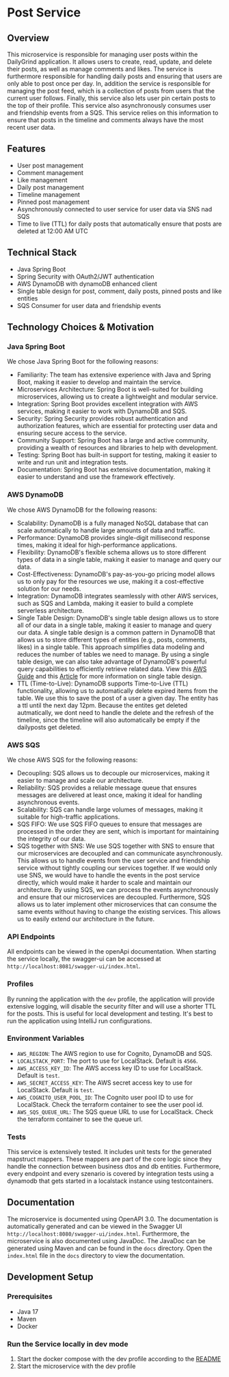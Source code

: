# Post Service

## Overview

This microservice is responsible for managing user posts within the DailyGrind application. It allows users to create, read, update, and delete their posts, as well as manage comments and likes. The service is furthermore responsible for handling daily posts and ensuring that users are only able to post once per day. In, addition the service is responsible for managing the post feed, which is a collection of posts from users that the current user follows. Finally, this service also lets user pin certain posts to the top of their profile. This service also asynchronously consumes user and friendship events from a SQS. This service relies on this information to ensure that posts in the timeline and comments always have the most recent user data.

## Features

- User post management
- Comment management
- Like management
- Daily post management
- Timeline management
- Pinned post management
- Asynchronously connected to user service for user data via SNS nad SQS
- Time to live (TTL) for daily posts that automatically ensure that posts are deleted at 12:00 AM UTC

## Technical Stack
- Java Spring Boot
- Spring Security with OAuth2/JWT authentication
- AWS DynamoDB with dynamoDB enhanced client
- Single table design for post, comment, daily posts, pinned posts and like entities
- SQS Consumer for user data and friendship events

## Technology Choices & Motivation

### Java Spring Boot
We chose Java Spring Boot for the following reasons:
- Familiarity: The team has extensive experience with Java and Spring Boot, making it easier to develop and maintain the service.
- Microservices Architecture: Spring Boot is well-suited for building microservices, allowing us to create a lightweight and modular service.
- Integration: Spring Boot provides excellent integration with AWS services, making it easier to work with DynamoDB and SQS.
- Security: Spring Security provides robust authentication and authorization features, which are essential for protecting user data and ensuring secure access to the service.
- Community Support: Spring Boot has a large and active community, providing a wealth of resources and libraries to help with development.
- Testing: Spring Boot has built-in support for testing, making it easier to write and run unit and integration tests.
- Documentation: Spring Boot has extensive documentation, making it easier to understand and use the framework effectively.

### AWS DynamoDB
We chose AWS DynamoDB for the following reasons:
- Scalability: DynamoDB is a fully managed NoSQL database that can scale automatically to handle large amounts of data and traffic.
- Performance: DynamoDB provides single-digit millisecond response times, making it ideal for high-performance applications.
- Flexibility: DynamoDB's flexible schema allows us to store different types of data in a single table, making it easier to manage and query our data.
- Cost-Effectiveness: DynamoDB's pay-as-you-go pricing model allows us to only pay for the resources we use, making it a cost-effective solution for our needs.
- Integration: DynamoDB integrates seamlessly with other AWS services, such as SQS and Lambda, making it easier to build a complete serverless architecture.
- Single Table Design: DynamoDB's single table design allows us to store all of our data in a single table, making it easier to manage and query our data. A single table design is a common pattern in DynamoDB that allows us to store different types of entities (e.g., posts, comments, likes) in a single table. This approach simplifies data modeling and reduces the number of tables we need to manage. By using a single table design, we can also take advantage of DynamoDB's powerful query capabilities to efficiently retrieve related data. View this [AWS Guide](https://docs.aws.amazon.com/amazondynamodb/latest/developerguide/data-modeling-schema-social-network.html) and this [Article](https://aws.amazon.com/blogs/database/single-table-vs-multi-table-design-in-amazon-dynamodb/) for more information on single table design.
- TTL (Time-to-Live): DynamoDB supports Time-to-Live (TTL) functionality, allowing us to automatically delete expired items from the table. We use this to save the post of a user a given day. The entity has a ttl until the next day 12pm. Because the entites get deleted autmatically, we dont need to handle the delete and the refresh of the timeline, since the timeline will also automatically be empty if the dailyposts get deleted.

### AWS SQS
We chose AWS SQS for the following reasons:
- Decoupling: SQS allows us to decouple our microservices, making it easier to manage and scale our architecture.
- Reliability: SQS provides a reliable message queue that ensures messages are delivered at least once, making it ideal for handling asynchronous events.
- Scalability: SQS can handle large volumes of messages, making it suitable for high-traffic applications.
- SQS FIFO: We use SQS FIFO queues to ensure that messages are processed in the order they are sent, which is important for maintaining the integrity of our data.
- SQS together with SNS: We use SQS together with SNS to ensure that our microservices are decoupled and can communicate asynchronously. This allows us to handle events from the user service and friendship service without tightly coupling our services together. If we would only use SNS, we would have to handle the events in the post service directly, which would make it harder to scale and maintain our architecture. By using SQS, we can process the events asynchronously and ensure that our microservices are decoupled. Furthermore, SQS allows us to later implement other microservices that can consume the same events without having to change the existing services. This allows us to easily extend our architecture in the future.

### API Endpoints

All endpoints can be viewed in the openApi documentation. When starting the service locally, the swagger-ui can be accessed at `http://localhost:8081/swagger-ui/index.html`.

### Profiles

By running the application with the `dev` profile, the application will provide extensive logging, will disable the security filter and will use a shorter TTL for the posts. This is useful for local development and testing. It's best to run the application using IntelliJ run configurations.

### Environment Variables
- `AWS_REGION`: The AWS region to use for Cognito, DynamoDB and SQS.
- `LOCALSTACK_PORT`: The port to use for LocalStack. Default is `4566`.
- `AWS_ACCESS_KEY_ID`: The AWS access key ID to use for LocalStack. Default is `test`.
- `AWS_SECRET_ACCESS_KEY`: The AWS secret access key to use for LocalStack. Default is `test`.
- `AWS_COGNITO_USER_POOL_ID`: The Cognito user pool ID to use for LocalStack. Check the terraform container to see the user pool id.
- `AWS_SQS_QUEUE_URL`: The SQS queue URL to use for LocalStack. Check the terraform container to see the queue url.

### Tests
This service is extensively tested. It includes unit tests for the generated mapstruct mappers. These mappers are part of the core logic since they handle the connection between business dtos and db entities. Furthermore, every endpoint and every szenario is covered by integration tests using a dynamodb that gets started in a localstack instance using testcontainers.

## Documentation

The microservice is documented using OpenAPI 3.0. The documentation is automatically generated and can be viewed in the Swagger UI `http://localhost:8080/swagger-ui/index.html`. Furthermore, the microservice is also documented using JavaDoc. The JavaDoc can be generated using Maven and can be found in the `docs` directory. Open the `index.html` file in the `docs` directory to view the documentation.

## Development Setup

### Prerequisites
- Java 17
- Maven
- Docker

### Run the Service locally in dev mode
1. Start the docker compose with the dev profile according to the [README](../../README.md)
2. Start the microservice with the dev profile



